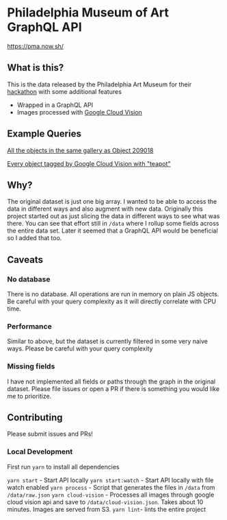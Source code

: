 # Philadelphia Museum of Art GraphQL API

https://pma.now.sh/

## What is this?

This is the data released by the Philadelphia Art Museum for their [hackathon](https://github.com/philamuseum/hackathon) with some additional features
- Wrapped in a GraphQL API
- Images processed with [Google Cloud Vision](https://cloud.google.com/vision/)

## Example Queries

[All the objects in the same gallery as Object 209018](https://pma.now.sh/?query=%7B%0A%20%20object(id%3A%20209018)%20%7B%0A%20%20%20%20id%0A%20%20%20%20gallery%20%7B%0A%20%20%20%20%20%20number%0A%20%20%20%20%20%20objects%20%7B%0A%20%20%20%20%20%20%20%20id%0A%20%20%20%20%20%20%7D%0A%20%20%20%20%7D%0A%20%20%7D%0A%7D%0A)

[Every object tagged by Google Cloud Vision with "teapot"](https://pma.now.sh/?query=%7B%0A%20%20tag(description%3A%20%22teapot%22)%20%7B%0A%20%20%20%20objects%20%7B%0A%20%20%20%20%20%20id%0A%20%20%20%20%7D%0A%20%20%7D%0A%7D%0A)

## Why?

The original dataset is just one big array. I wanted to be able to access the data in different ways and also augment with new data. Originally this project started out as just slicing the data in different ways to see what was there. You can see that effort still in `/data` where I rollup some fields across the entire data set. Later it seemed that a GraphQL API would be beneficial so I added that too.

## Caveats

### No database

There is no database. All operations are run in memory on plain JS objects. Be careful with your query complexity as it will directly correlate with CPU time.

### Performance

Similar to above, but the dataset is currently filtered in some very naive ways. Please be careful with your query complexity

### Missing fields

I have not implemented all fields or paths through the graph in the original dataset. Please file issues or open a PR if there is something you would like me to prioritize.

## Contributing

Please submit issues and PRs!

### Local Development

First run `yarn` to install all dependencies

`yarn start` - Start API locally
`yarn start:watch` - Start API locally with file watch enabled
`yarn process` - Script that generates the files in `/data` from `/data/raw.json`
`yarn cloud-vision` - Processes all images through google cloud vision api and save to `/data/cloud-vision.json`. Takes about 10 minutes. Images are served from S3.
`yarn lint`- lints the entire project
